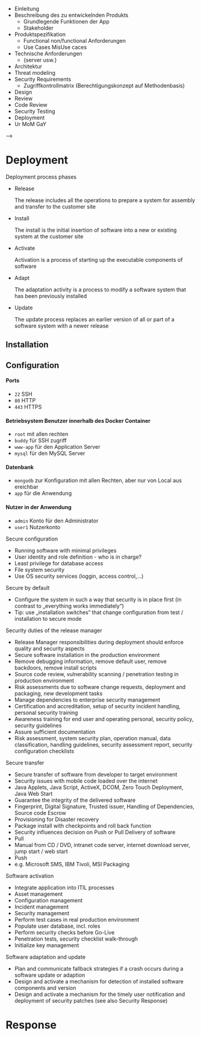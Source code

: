 <!-- Structure created by Stefan-->
* Einleitung
* Beschreibung des zu entwickelnden Produkts 
	* Grundlegende Funktionen der App 
	* Stakeholder
* Produktspezifikation
	* Functional non/functional Anforderungen 
	* Use Cases MisUse caces
* Technische Anforderungen 
	* {server usw.}
* Architektur 
* Threat modeling
* Security Requirements
	* Zugriffkontrollmatrix (Berechtigungskonzept auf Methodenbasis)
* Design
* Review
* Code Review
* Security Testing 
* Deployment
* Ur MoM GaY

-->
# Deployment
Deployment process phases
- Release
  
  The release includes all the operations to prepare a system for assembly
and transfer to the customer site
- Install
  
  The install is the initial insertion of software into a new or existing system at
the customer site
- Activate
  
  Activation is a process of starting up the executable components of software
- Adapt
  
  The adaptation activity is a process to modify a software system that has
been previously installed
- Update
  
  The update process replaces an earlier version of all or part of a software
system with a newer release
## Installation

## Configuration
#### Ports

- `22` SSH
- `80` HTTP
- `443` HTTPS

#### Betriebsystem Benutzer innerhalb des Docker Container

- `root` mit allen rechten
- `buddy` für SSH zugriff
- `www-app` für den Application Server
- `mysql` für den MySQL Server


#### Datenbank
- `mongodb` zur Konfiguration mit allen Rechten, aber nur von Local aus ereichbar
- `app` für die Anwendung

#### Nutzer in der Anwendung
- `admin` Konto für den Administrator
- `user1` Nutzerkonto

Secure configuration
* Running software with minimal privileges
* User identity and role definition - who is in charge?
* Least privilege for database access
* File system security
* Use OS security services (loggin, access control,...)

Secure by default
* Configure the system in such a way that security is in place first
(in contrast to „everything works immediately“)
* Tip: use „installation switches“ that change configuration from
test / installation to secure mode

<!---Copied by Paulus-->
Security duties of the release manager
* Release Manager responsibilities during deployment should enforce quality and
security aspects
* Secure software installation in the production environment
* Remove debugging information, remove default user, remove backdoors, remove
install scripts
* Source code review, vulnerability scanning / penetration testing in production
environment
* Risk assessments due to software change requests, deployment and packaging,
new development tasks
* Manage dependencies to enterprise security management
* Certification and accreditation, setup of security incident handling, personal
security training
* Awareness training for end user and operating personal, security policy, security
guidelines
* Assure sufficient documentation
* Risk assessment, system security plan, operation manual, data classification,
handling guidelines, security assessment report, security configuration checklists

Secure transfer
* Secure transfer of software from developer to target environment
* Security issues with mobile code loaded over the internet
* Java Applets, Java Script, ActiveX, DCOM, Zero Touch Deployment, Java
Web Start
* Guarantee the integrity of the delivered software
* Fingerprint, Digital Signature, Trusted issuer, Handling of Dependencies,
Source code Escrow
* Provisioning for Disaster recovery
* Package install with checkpoints and roll back function
* Security influences decision on Push or Pull Delivery of software
* Pull
* Manual from CD / DVD, intranet code server, internet download server,
jump start / web start
* Push
* e.g. Microsoft SMS, IBM Tivoli, MSI Packaging

Software activation
* Integrate application into ITIL processes
* Asset management
* Configuration management
* Incident management
* Security management
* Perform test cases in real production environment
* Populate user database, incl. roles
* Perform security checks before Go-Live
* Penetration tests, security checklist walk-through
* Initialize key management

Software adaptation and update
* Plan and communicate fallback strategies if a crash occurs
during a software update or adaption
* Design and activate a mechanism for detection of installed
software components and version
* Design and activate a mechanism for the timely user
notification and deployment of security patches (see also
Security Response)


# Response